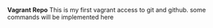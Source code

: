 
**Vagrant Repo**
This is my first vagrant access to git and github. some commands will be implemented here
